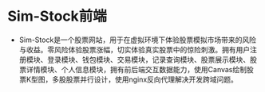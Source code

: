 # Sim-Stock前端

- Sim-Stock是一个股票网站，用于在虚拟环境下体验股票模拟市场带来的风险与收益。零风险体验股票涨幅，切实体验真实股票中的惊险刺激。拥有用户注册模块、登录模块、钱包模块、交易模块，记录查询模块、股票展示模块、股票详情模块、个人信息模块，拥有前后端交互数据能力，使用Canvas绘制股票K型图，多股股票并行设计，使用nginx反向代理解决开发跨域问题。


